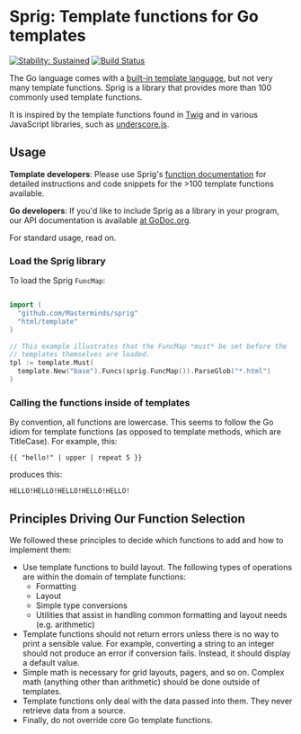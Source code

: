 # Sprig: Template functions for Go templates
[![Stability: Sustained](https://masterminds.github.io/stability/sustained.svg)](https://masterminds.github.io/stability/sustained.html)
[![Build Status](https://travis-ci.org/Masterminds/sprig.svg?branch=master)](https://travis-ci.org/Masterminds/sprig)

The Go language comes with a [built-in template
language](http://golang.org/pkg/text/template/), but not
very many template functions. Sprig is a library that provides more than 100 commonly
used template functions.

It is inspired by the template functions found in
[Twig](http://twig.sensiolabs.org/documentation) and in various
JavaScript libraries, such as [underscore.js](http://underscorejs.org/).

## Usage

**Template developers**: Please use Sprig's [function documentation](http://masterminds.github.io/sprig/) for
detailed instructions and code snippets for the >100 template functions available.

**Go developers**: If you'd like to include Sprig as a library in your program,
our API documentation is available [at GoDoc.org](http://godoc.org/github.com/Masterminds/sprig).

For standard usage, read on.

### Load the Sprig library

To load the Sprig `FuncMap`:

```go

import (
  "github.com/Masterminds/sprig"
  "html/template"
)

// This example illustrates that the FuncMap *must* be set before the
// templates themselves are loaded.
tpl := template.Must(
  template.New("base").Funcs(sprig.FuncMap()).ParseGlob("*.html")
)


```

### Calling the functions inside of templates

By convention, all functions are lowercase. This seems to follow the Go
idiom for template functions (as opposed to template methods, which are
TitleCase). For example, this:

```
{{ "hello!" | upper | repeat 5 }}
```

produces this:

```
HELLO!HELLO!HELLO!HELLO!HELLO!
```

## Principles Driving Our Function Selection

We followed these principles to decide which functions to add and how to implement them:

- Use template functions to build layout. The following
  types of operations are within the domain of template functions:
  - Formatting
  - Layout
  - Simple type conversions
  - Utilities that assist in handling common formatting and layout needs (e.g. arithmetic)
- Template functions should not return errors unless there is no way to print
  a sensible value. For example, converting a string to an integer should not
  produce an error if conversion fails. Instead, it should display a default
  value.
- Simple math is necessary for grid layouts, pagers, and so on. Complex math
  (anything other than arithmetic) should be done outside of templates.
- Template functions only deal with the data passed into them. They never retrieve
  data from a source.
- Finally, do not override core Go template functions.
